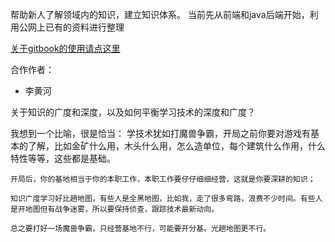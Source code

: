 帮助新人了解领域内的知识，建立知识体系。
当前先从前端和java后端开始，利用公网上已有的资料进行整理

[关于gitbook的使用请点这里](https://segmentfault.com/a/1190000004482449)

合作作者：

- 李黄河

关于知识的广度和深度，以及如何平衡学习技术的深度和广度？

我想到一个比喻，很是恰当：
	学技术犹如打魔兽争霸，开局之前你要对游戏有基本的了解，比如金矿什么用，木头什么用，怎么造单位，每个建筑什么作用，什么特性等等，这些都是基础。

	开局后，你的基地相当于你的本职工作，本职工作要仔仔细细经营，这就是你要深耕的知识；
	
	知识广度学习好比趟地图，有些人是全黑地图，比如我，走了很多弯路，浪费不少时间。有些人是开地图但有战争迷雾，所以要保持侦查，跟踪技术最新动向。

	总之要打好一场魔兽争霸，只经营基地不行，可能要开分基。光趟地图更不行。